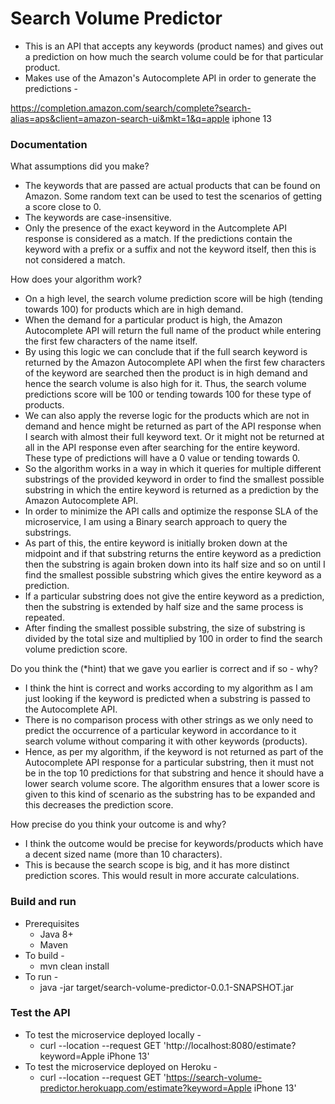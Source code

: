 # Search Volume Predictor
* This is an API that accepts any keywords (product names) and gives out a prediction on how much the search volume could be for that particular product.
* Makes use of the Amazon's Autocomplete API in order to generate the predictions - 

https://completion.amazon.com/search/complete?search-alias=aps&client=amazon-search-ui&mkt=1&q=apple iphone 13

### Documentation

What assumptions did you make?

* The keywords that are passed are actual products that can be found on Amazon. Some random text can be used to test the scenarios of getting a score close to 0.
* The keywords are case-insensitive.
* Only the presence of the exact keyword in the Autcomplete API response is considered as a match. If the predictions contain the keyword with a prefix or a suffix and not the keyword itself, then this is not considered a match.


How does your algorithm work?

* On a high level, the search volume prediction score will be high (tending towards 100) for products which are in high demand.
* When the demand for a particular product is high, the Amazon Autocomplete API will return the full name of the product while entering the first few characters of the name itself.
* By using this logic we can conclude that if the full search keyword is returned by the Amazon Autocomplete API when the first few characters of the keyword are searched then the product is in high demand and hence the search volume is also high for it. Thus, the search volume predictions score will be 100 or tending towards 100 for these type of products.
* We can also apply the reverse logic for the products which are not in demand and hence might be returned as part of the API response when I search with almost their full keyword text. Or it might not be returned at all in the API response even after searching for the entire keyword. These type of predictions will have a 0 value or tending towards 0.
* So the algorithm works in a way in which it queries for multiple different substrings of the provided keyword in order to find the smallest possible substring in which the entire keyword is returned as a prediction by the Amazon Autocomplete API.
* In order to minimize the API calls and optimize the response SLA of the microservice, I am using a Binary search approach to query the substrings.
* As part of this, the entire keyword is initially broken down at the midpoint and if that substring returns the entire keyword as a prediction then the substring is again broken down into its half size and so on until I find the smallest possible substring which gives the entire keyword as a prediction.
* If a particular substring does not give the entire keyword as a prediction, then the substring is extended by half size and the same process is repeated.
* After finding the smallest possible substring, the size of substring is divided by the total size and multiplied by 100 in order to find the search volume prediction score.

Do you think the (*hint) that we gave you earlier is correct and if so - why?

* I think the hint is correct and works according to my algorithm as I am just looking if the keyword is predicted when a substring is passed to the Autocomplete API.
* There is no comparison process with other strings as we only need to predict the occurrence of a particular keyword in accordance to it search volume without comparing it with other keywords (products).
* Hence, as per my algorithm, if the keyword is not returned as part of the Autocomplete API response for a particular substring, then it must not be in the top 10 predictions for that substring and hence it should have a lower search volume score. The algorithm ensures that a lower score is given to this kind of scenario as the substring has to be expanded and this decreases the prediction score.

How precise do you think your outcome is and why?

* I think the outcome would be precise for keywords/products which have a decent sized name (more than 10 characters).
* This is because the search scope is big, and it has more distinct prediction scores. This would result in more accurate calculations.

### Build and run
* Prerequisites
  * Java 8+
  * Maven
* To build - 
  * mvn clean install
* To run - 
  * java -jar target/search-volume-predictor-0.0.1-SNAPSHOT.jar

### Test the API
* To test the microservice deployed locally - 
  * curl --location --request GET 'http://localhost:8080/estimate?keyword=Apple iPhone 13'
* To test the microservice deployed on Heroku - 
  * curl --location --request GET 'https://search-volume-predictor.herokuapp.com/estimate?keyword=Apple iPhone 13'